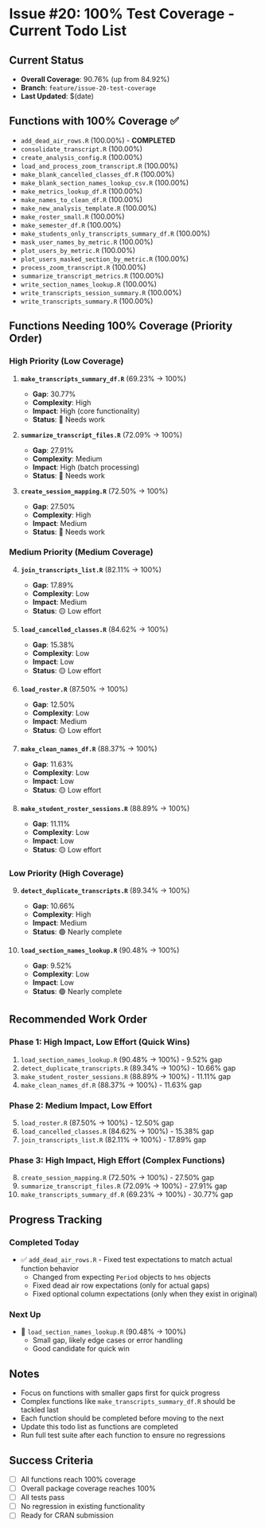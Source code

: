# Issue #20: 100% Test Coverage - Current Todo List

## Current Status
- **Overall Coverage**: 90.76% (up from 84.92%)
- **Branch**: `feature/issue-20-test-coverage`
- **Last Updated**: $(date)

## Functions with 100% Coverage ✅
- `add_dead_air_rows.R` (100.00%) - **COMPLETED**
- `consolidate_transcript.R` (100.00%)
- `create_analysis_config.R` (100.00%)
- `load_and_process_zoom_transcript.R` (100.00%)
- `make_blank_cancelled_classes_df.R` (100.00%)
- `make_blank_section_names_lookup_csv.R` (100.00%)
- `make_metrics_lookup_df.R` (100.00%)
- `make_names_to_clean_df.R` (100.00%)
- `make_new_analysis_template.R` (100.00%)
- `make_roster_small.R` (100.00%)
- `make_semester_df.R` (100.00%)
- `make_students_only_transcripts_summary_df.R` (100.00%)
- `mask_user_names_by_metric.R` (100.00%)
- `plot_users_by_metric.R` (100.00%)
- `plot_users_masked_section_by_metric.R` (100.00%)
- `process_zoom_transcript.R` (100.00%)
- `summarize_transcript_metrics.R` (100.00%)
- `write_section_names_lookup.R` (100.00%)
- `write_transcripts_session_summary.R` (100.00%)
- `write_transcripts_summary.R` (100.00%)

## Functions Needing 100% Coverage (Priority Order)

### High Priority (Low Coverage)
1. **`make_transcripts_summary_df.R`** (69.23% → 100%)
   - **Gap**: 30.77%
   - **Complexity**: High
   - **Impact**: High (core functionality)
   - **Status**: 🔴 Needs work

2. **`summarize_transcript_files.R`** (72.09% → 100%)
   - **Gap**: 27.91%
   - **Complexity**: Medium
   - **Impact**: High (batch processing)
   - **Status**: 🔴 Needs work

3. **`create_session_mapping.R`** (72.50% → 100%)
   - **Gap**: 27.50%
   - **Complexity**: High
   - **Impact**: Medium
   - **Status**: 🔴 Needs work

### Medium Priority (Medium Coverage)
4. **`join_transcripts_list.R`** (82.11% → 100%)
   - **Gap**: 17.89%
   - **Complexity**: Low
   - **Impact**: Medium
   - **Status**: 🟡 Low effort

5. **`load_cancelled_classes.R`** (84.62% → 100%)
   - **Gap**: 15.38%
   - **Complexity**: Low
   - **Impact**: Low
   - **Status**: 🟡 Low effort

6. **`load_roster.R`** (87.50% → 100%)
   - **Gap**: 12.50%
   - **Complexity**: Low
   - **Impact**: Medium
   - **Status**: 🟡 Low effort

7. **`make_clean_names_df.R`** (88.37% → 100%)
   - **Gap**: 11.63%
   - **Complexity**: Low
   - **Impact**: Low
   - **Status**: 🟡 Low effort

8. **`make_student_roster_sessions.R`** (88.89% → 100%)
   - **Gap**: 11.11%
   - **Complexity**: Low
   - **Impact**: Low
   - **Status**: 🟡 Low effort

### Low Priority (High Coverage)
9. **`detect_duplicate_transcripts.R`** (89.34% → 100%)
   - **Gap**: 10.66%
   - **Complexity**: High
   - **Impact**: Medium
   - **Status**: 🟢 Nearly complete

10. **`load_section_names_lookup.R`** (90.48% → 100%)
    - **Gap**: 9.52%
    - **Complexity**: Low
    - **Impact**: Low
    - **Status**: 🟢 Nearly complete

## Recommended Work Order

### Phase 1: High Impact, Low Effort (Quick Wins)
1. `load_section_names_lookup.R` (90.48% → 100%) - 9.52% gap
2. `detect_duplicate_transcripts.R` (89.34% → 100%) - 10.66% gap
3. `make_student_roster_sessions.R` (88.89% → 100%) - 11.11% gap
4. `make_clean_names_df.R` (88.37% → 100%) - 11.63% gap

### Phase 2: Medium Impact, Low Effort
5. `load_roster.R` (87.50% → 100%) - 12.50% gap
6. `load_cancelled_classes.R` (84.62% → 100%) - 15.38% gap
7. `join_transcripts_list.R` (82.11% → 100%) - 17.89% gap

### Phase 3: High Impact, High Effort (Complex Functions)
8. `create_session_mapping.R` (72.50% → 100%) - 27.50% gap
9. `summarize_transcript_files.R` (72.09% → 100%) - 27.91% gap
10. `make_transcripts_summary_df.R` (69.23% → 100%) - 30.77% gap

## Progress Tracking

### Completed Today
- ✅ `add_dead_air_rows.R` - Fixed test expectations to match actual function behavior
  - Changed from expecting `Period` objects to `hms` objects
  - Fixed dead air row expectations (only for actual gaps)
  - Fixed optional column expectations (only when they exist in original)

### Next Up
- 🔄 `load_section_names_lookup.R` (90.48% → 100%)
  - Small gap, likely edge cases or error handling
  - Good candidate for quick win

## Notes
- Focus on functions with smaller gaps first for quick progress
- Complex functions like `make_transcripts_summary_df.R` should be tackled last
- Each function should be completed before moving to the next
- Update this todo list as functions are completed
- Run full test suite after each function to ensure no regressions

## Success Criteria
- [ ] All functions reach 100% coverage
- [ ] Overall package coverage reaches 100%
- [ ] All tests pass
- [ ] No regression in existing functionality
- [ ] Ready for CRAN submission 